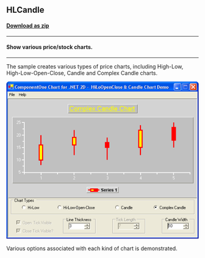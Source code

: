 ## HLCandle
#### [Download as zip](https://grapecity.github.io/DownGit/#/home?url=https://github.com/GrapeCity/ComponentOne-WinForms-Samples/tree/master/NetFramework\Charts\CS\HLCandle)
____
#### Show various price/stock charts.
____
The sample creates various types of price charts, including High-Low, High-Low-Open-Close, Candle and Complex Candle charts.

![screenshot](screenshot.png)

Various options associated with each kind of chart is demonstrated.
